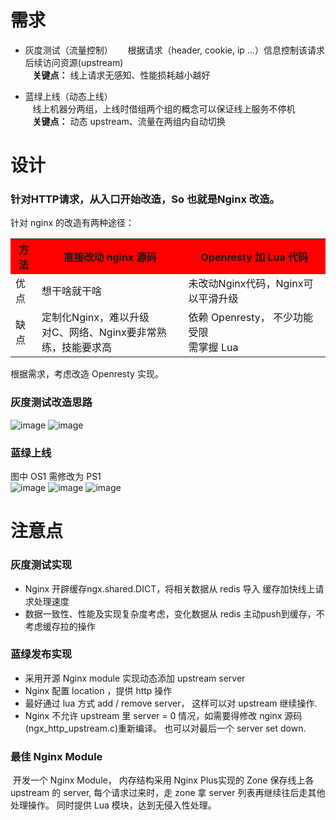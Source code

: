 # 需求
* 灰度测试（流量控制）  
    根据请求（header, cookie, ip ...）信息控制该请求后续访问资源(upstream)  
    <b>关键点：</b> 线上请求无感知、性能损耗越小越好  
    
* 蓝绿上线（动态上线）  
    线上机器分两组，上线时借组两个组的概念可以保证线上服务不停机  
    <b>关键点：</b> 动态 upstream、流量在两组内自动切换   
    
# 设计
### 针对HTTP请求，从入口开始改造，So 也就是Nginx 改造。   
  
   针对 nginx 的改造有两种途径：   
   <table>
    <tr bgcolor="#FF0000">
       <th>方法</th>
       <th>直接改动 nginx 源码</th>
       <th>Openresty 加 Lua 代码</th>
    </tr>
    <tr>
       <td>优点</td>
       <td>想干啥就干啥</td>
       <td>未改动Nginx代码，Nginx可以平滑升级</td>
    </tr>
    <tr>
       <td>缺点</td>
       <td>定制化Nginx，难以升级<br/>对C、网络、Nginx要非常熟练，技能要求高</td>
       <td>依赖 Openresty， 不少功能受限<br/>需掌握 Lua</td>
    </tr>
   </table>

   根据需求，考虑改造 Openresty 实现。
   
### 灰度测试改造思路
 ![image](https://github.com/qintianjie/blue-green-pub/blob/master/docs/pics/gray_test.png)
 ![image](https://github.com/qintianjie/blue-green-pub/blob/master/docs/pics/001_gray_test.jpg)
 
### 蓝绿上线
图中 OS1 需修改为 PS1   
 ![image](https://github.com/qintianjie/blue-green-pub/blob/master/docs/pics/002_gray_pub.jpg)
 ![image](https://github.com/qintianjie/blue-green-pub/blob/master/docs/pics/003_gray_pub.jpg)
 ![image](https://github.com/qintianjie/blue-green-pub/blob/master/docs/pics/004_gray_pub.jpg)
 
# 注意点
### 灰度测试实现 
* Nginx 开辟缓存ngx.shared.DICT，将相关数据从 redis 导入 缓存加快线上请求处理速度   
* 数据一致性、性能及实现复杂度考虑，变化数据从 redis 主动push到缓存，不考虑缓存拉的操作    
  
### 蓝绿发布实现
* 采用开源 Nginx module 实现动态添加 upstream server    
* Nginx 配置 location ，提供 http 操作    
* 最好通过 lua 方式 add / remove server， 这样可以对 upstream 继续操作.    
* Nginx 不允许 upstream 里 server = 0 情况，如需要得修改 nginx 源码(ngx_http_upstream.c)重新编译。 也可以对最后一个 server set down.    

### 最佳 Nginx Module
  开发一个 Nginx Module， 内存结构采用 Nginx Plus实现的 Zone 保存线上各 upstream 的 server, 每个请求过来时，走 zone 拿 server 列表再继续往后走其他处理操作。 同时提供 Lua 模块，达到无侵入性处理。
